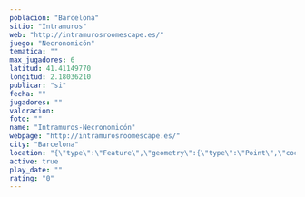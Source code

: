 ```yaml
---
poblacion: "Barcelona"
sitio: "Intramuros"
web: "http://intramurosroomescape.es/"
juego: "Necronomicón"
tematica: ""
max_jugadores: 6
latitud: 41.41149770
longitud: 2.18036210
publicar: "si"
fecha: ""
jugadores: ""
valoracion: 
foto: ""
name: "Intramuros-Necronomicón"
webpage: "http://intramurosroomescape.es/"
city: "Barcelona"
location: "{\"type\":\"Feature\",\"geometry\":{\"type\":\"Point\",\"coordinates\":[2.1803621,41.4114977]}}"
active: true
play_date: ""
rating: "0"
---
```

